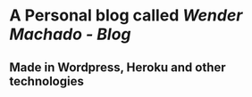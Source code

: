 # A Personal blog called *Wender Machado - Blog*

## Made in Wordpress, Heroku and other technologies